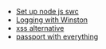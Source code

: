 - [Set up node js swc ](https://richbray.medium.com/how-to-set-up-a-node-16-express-typescript-api-1cea73bd83ca)
- [Logging with Winston](https://www.section.io/engineering-education/logging-with-winston/)
- [xss alternative](https://openbase.com/js/x-xss-protection)
- [passport with everything](https://webenviro.com/mern-authentication-with-passport-js-part-1)
